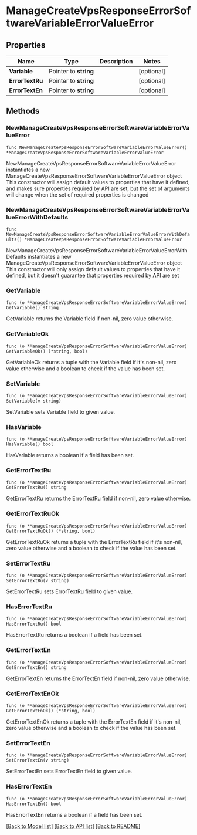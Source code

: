 # ManageCreateVpsResponseErrorSoftwareVariableErrorValueError

## Properties

Name | Type | Description | Notes
------------ | ------------- | ------------- | -------------
**Variable** | Pointer to **string** |  | [optional] 
**ErrorTextRu** | Pointer to **string** |  | [optional] 
**ErrorTextEn** | Pointer to **string** |  | [optional] 

## Methods

### NewManageCreateVpsResponseErrorSoftwareVariableErrorValueError

`func NewManageCreateVpsResponseErrorSoftwareVariableErrorValueError() *ManageCreateVpsResponseErrorSoftwareVariableErrorValueError`

NewManageCreateVpsResponseErrorSoftwareVariableErrorValueError instantiates a new ManageCreateVpsResponseErrorSoftwareVariableErrorValueError object
This constructor will assign default values to properties that have it defined,
and makes sure properties required by API are set, but the set of arguments
will change when the set of required properties is changed

### NewManageCreateVpsResponseErrorSoftwareVariableErrorValueErrorWithDefaults

`func NewManageCreateVpsResponseErrorSoftwareVariableErrorValueErrorWithDefaults() *ManageCreateVpsResponseErrorSoftwareVariableErrorValueError`

NewManageCreateVpsResponseErrorSoftwareVariableErrorValueErrorWithDefaults instantiates a new ManageCreateVpsResponseErrorSoftwareVariableErrorValueError object
This constructor will only assign default values to properties that have it defined,
but it doesn't guarantee that properties required by API are set

### GetVariable

`func (o *ManageCreateVpsResponseErrorSoftwareVariableErrorValueError) GetVariable() string`

GetVariable returns the Variable field if non-nil, zero value otherwise.

### GetVariableOk

`func (o *ManageCreateVpsResponseErrorSoftwareVariableErrorValueError) GetVariableOk() (*string, bool)`

GetVariableOk returns a tuple with the Variable field if it's non-nil, zero value otherwise
and a boolean to check if the value has been set.

### SetVariable

`func (o *ManageCreateVpsResponseErrorSoftwareVariableErrorValueError) SetVariable(v string)`

SetVariable sets Variable field to given value.

### HasVariable

`func (o *ManageCreateVpsResponseErrorSoftwareVariableErrorValueError) HasVariable() bool`

HasVariable returns a boolean if a field has been set.

### GetErrorTextRu

`func (o *ManageCreateVpsResponseErrorSoftwareVariableErrorValueError) GetErrorTextRu() string`

GetErrorTextRu returns the ErrorTextRu field if non-nil, zero value otherwise.

### GetErrorTextRuOk

`func (o *ManageCreateVpsResponseErrorSoftwareVariableErrorValueError) GetErrorTextRuOk() (*string, bool)`

GetErrorTextRuOk returns a tuple with the ErrorTextRu field if it's non-nil, zero value otherwise
and a boolean to check if the value has been set.

### SetErrorTextRu

`func (o *ManageCreateVpsResponseErrorSoftwareVariableErrorValueError) SetErrorTextRu(v string)`

SetErrorTextRu sets ErrorTextRu field to given value.

### HasErrorTextRu

`func (o *ManageCreateVpsResponseErrorSoftwareVariableErrorValueError) HasErrorTextRu() bool`

HasErrorTextRu returns a boolean if a field has been set.

### GetErrorTextEn

`func (o *ManageCreateVpsResponseErrorSoftwareVariableErrorValueError) GetErrorTextEn() string`

GetErrorTextEn returns the ErrorTextEn field if non-nil, zero value otherwise.

### GetErrorTextEnOk

`func (o *ManageCreateVpsResponseErrorSoftwareVariableErrorValueError) GetErrorTextEnOk() (*string, bool)`

GetErrorTextEnOk returns a tuple with the ErrorTextEn field if it's non-nil, zero value otherwise
and a boolean to check if the value has been set.

### SetErrorTextEn

`func (o *ManageCreateVpsResponseErrorSoftwareVariableErrorValueError) SetErrorTextEn(v string)`

SetErrorTextEn sets ErrorTextEn field to given value.

### HasErrorTextEn

`func (o *ManageCreateVpsResponseErrorSoftwareVariableErrorValueError) HasErrorTextEn() bool`

HasErrorTextEn returns a boolean if a field has been set.


[[Back to Model list]](../README.md#documentation-for-models) [[Back to API list]](../README.md#documentation-for-api-endpoints) [[Back to README]](../README.md)



